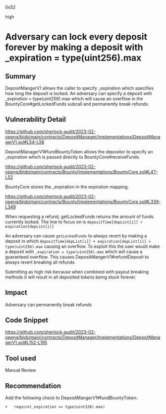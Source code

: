 0x52

high

# Adversary can lock every deposit forever by making a deposit with _expiration = type(uint256).max

## Summary

DepositMangerV1 allows the caller to specify _expiration which specifies how long the deposit is locked. An adversary can specify a deposit with _expiration = type(uint256).max which will cause an overflow in the BountyCore#getLockedFunds subcall and permanently break refunds.

## Vulnerability Detail

https://github.com/sherlock-audit/2023-02-openq/blob/main/contracts/DepositManager/Implementations/DepositManagerV1.sol#L54-L56

DepositManagerV1#fundBountyToken allows the depositor to specify an _expiration which is passed directly to BountyCore#receiveFunds.

https://github.com/sherlock-audit/2023-02-openq/blob/main/contracts/Bounty/Implementations/BountyCore.sol#L47-L52

BountyCore stores the _expiration in the expiration mapping.

https://github.com/sherlock-audit/2023-02-openq/blob/main/contracts/Bounty/Implementations/BountyCore.sol#L339-L349

When requesting a refund, getLockedFunds returns the amount of funds currently locked. The line to focus on is `depositTime[depList[i]] + expiration[depList[i]]`

An adversary can cause `getLockedFunds` to always revert by making a deposit in which `depositTime[depList[i]] + expiration[depList[i]] > type(uint256).max` causing an overflow. To exploit this the user would make a deposit with `_expiration = type(uint256).max` which will cause a guaranteed overflow. This causes DepositMangerV1#refundDeposit to always revert breaking all refunds.

Submitting as high risk because when combined with payout breaking methods it will result in all deposited tokens being stuck forever.

## Impact

Adversary can permanently break refunds

## Code Snippet

https://github.com/sherlock-audit/2023-02-openq/blob/main/contracts/DepositManager/Implementations/DepositManagerV1.sol#L152-L195

## Tool used

Manual Review

## Recommendation

Add the following check to DepositMangerV1#fundBountyToken:

    +   require(_expiration <= type(uint128).max)